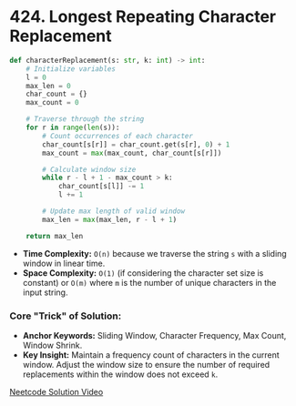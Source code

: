 # 424. Longest Repeating Character Replacement

```python
def characterReplacement(s: str, k: int) -> int:
    # Initialize variables
    l = 0
    max_len = 0
    char_count = {}
    max_count = 0

    # Traverse through the string
    for r in range(len(s)):
        # Count occurrences of each character
        char_count[s[r]] = char_count.get(s[r], 0) + 1
        max_count = max(max_count, char_count[s[r]])

        # Calculate window size
        while r - l + 1 - max_count > k:
            char_count[s[l]] -= 1
            l += 1

        # Update max length of valid window
        max_len = max(max_len, r - l + 1)

    return max_len
```



- **Time Complexity:** `O(n)` because we traverse the string `s` with a sliding window in linear time.
- **Space Complexity:** `O(1)` (if considering the character set size is constant) or `O(m)` where `m` is the number of unique characters in the input string.

### Core "Trick" of Solution:
- **Anchor Keywords:** Sliding Window, Character Frequency, Max Count, Window Shrink.
- **Key Insight:** Maintain a frequency count of characters in the current window. Adjust the window size to ensure the number of required replacements within the window does not exceed `k`.


[Neetcode Solution Video](https://www.youtube.com/watch?v=gqXU1UyA8pk)

